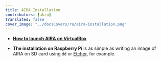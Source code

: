 ```yaml
---
title: AIRA Installation
contributors: [akru]
translated: false
cover_image: "../docsCovers/ru/aira-installation.png"
---
```


- [**How to launch AIRA on VirtualBox**](/docs/aira-installation-on-vb/)

- **The installation on Raspberry Pi** is as simple as writing an image of AIRA on SD card using `dd` or [Etcher](https://www.balena.io/etcher/), for example.


